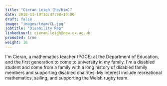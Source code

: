 ```yaml
---
title: "Cieran Leigh (he/him)"
date: 2018-11-19T10:47:58+10:00
draft: false
image: "images/team/CL.jpg"
jobtitle: "Disability Rep"
linkedinurl: cieran.leigh@new.ox.ac.uk
promoted: true
weight: 16
---
```


I'm Cieran, a mathematics teacher (PGCE) at the Department of Education, and the first generation to come to university in my family. I'm a disabled student and come from a family with a long history of disabled family members and supporting disabled chairites. My interest include recreational mathematics, sailing, and supporting the Welsh rugby team.
